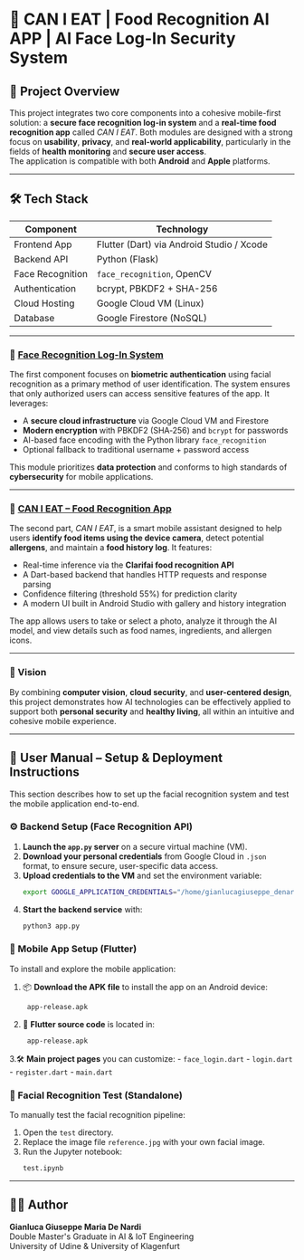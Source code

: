 # 🧠 CAN I EAT |  Food Recognition AI APP | AI Face Log-In Security System

## 🧩 Project Overview

This project integrates two core components into a cohesive mobile-first solution: a **secure face recognition log-in system** and a **real-time food recognition app** called *CAN I EAT*. Both modules are designed with a strong focus on **usability**, **privacy**, and **real-world applicability**, particularly in the fields of **health monitoring** and **secure user access**.  
The application is compatible with both **Android** and **Apple** platforms.

---

## 🛠️ Tech Stack

| Component      | Technology                                  |
|------------------|-------------------------------------------|
| Frontend App     |  Flutter (Dart) via Android Studio / Xcode|
| Backend API      | Python (Flask)                            |
| Face Recognition | `face_recognition`, OpenCV                |
| Authentication   | bcrypt, PBKDF2 + SHA-256                  |
| Cloud Hosting    | Google Cloud VM (Linux)                   |
| Database         | Google Firestore (NoSQL)                  |

---

### 🔐 [Face Recognition Log-In System](#face-recognition-log-in-system)

The first component focuses on **biometric authentication** using facial recognition as a primary method of user identification. The system ensures that only authorized users can access sensitive features of the app. It leverages:

- A **secure cloud infrastructure** via Google Cloud VM and Firestore
- **Modern encryption** with PBKDF2 (SHA‑256) and `bcrypt` for passwords
- AI-based face encoding with the Python library `face_recognition`
- Optional fallback to traditional username + password access

This module prioritizes **data protection** and conforms to high standards of **cybersecurity** for mobile applications.

---

### 🍲 [CAN I EAT – Food Recognition App](#can-i-eat--mobile-app-integration)

The second part, *CAN I EAT*, is a smart mobile assistant designed to help users **identify food items using the device camera**, detect potential **allergens**, and maintain a **food history log**. It features:

- Real-time inference via the **Clarifai food recognition API**
- A Dart-based backend that handles HTTP requests and response parsing
- Confidence filtering (threshold 55%) for prediction clarity
- A modern UI built in Android Studio with gallery and history integration

The app allows users to take or select a photo, analyze it through the AI model, and view details such as food names, ingredients, and allergen icons.

---

### 🎯 Vision

By combining **computer vision**, **cloud security**, and **user-centered design**, this project demonstrates how AI technologies can be effectively applied to support both **personal security** and **healthy living**, all within an intuitive and cohesive mobile experience.


---

## 🧰 User Manual – Setup & Deployment Instructions

This section describes how to set up the facial recognition system and test the mobile application end-to-end.

### ⚙️ Backend Setup (Face Recognition API)

1. **Launch the `app.py` server** on a secure virtual machine (VM).
2. **Download your personal credentials** from Google Cloud in `.json` format, to ensure secure, user-specific data access.
3. **Upload credentials to the VM** and set the environment variable:
   ```bash
   export GOOGLE_APPLICATION_CREDENTIALS="/home/gianlucagiuseppe_denardi/elated-scope-434412-d0-f77e8a853a32.json"
4. **Start the backend service** with:
   ```bash
   python3 app.py

### 📱 Mobile App Setup (Flutter)

To install and explore the mobile application:

1. 📦 **Download the APK file** to install the app on an Android device:
    ```bash
     app-release.apk
2. 🧾 **Flutter source code** is located in:
    ```bash
     app-release.apk
3.🛠️ **Main project pages** you can customize:
         - `face_login.dart`
         - `login.dart`
         - `register.dart`
         - `main.dart`
         
### 🧪 Facial Recognition Test (Standalone)

To manually test the facial recognition pipeline:

1. Open the `test` directory.
2. Replace the image file `reference.jpg` with your own facial image.
3. Run the Jupyter notebook:
   ```bash
   test.ipynb
---



## 👨‍🎓 Author

**Gianluca Giuseppe Maria De Nardi**  
Double Master's Graduate in AI & IoT Engineering  
University of Udine & University of Klagenfurt

